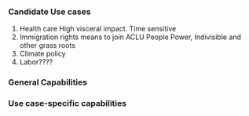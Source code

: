 

### Candidate Use cases
1.  Health care
 High visceral impact. Time sensitive
2.  Immigration rights
    means to join ACLU People Power, Indivisible and other grass roots
3.  Climate policy
4.  Labor????


### General Capabilities


### Use case-specific capabilities
